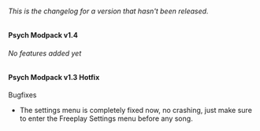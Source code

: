 ###### This is the changelog for a version that hasn't been released.
#### Psych Modpack v1.4

###### No features added yet

#### Psych Modpack v1.3 Hotfix
Bugfixes
- The settings menu is completely fixed now, no crashing, just make sure to enter the Freeplay Settings menu before any song.
